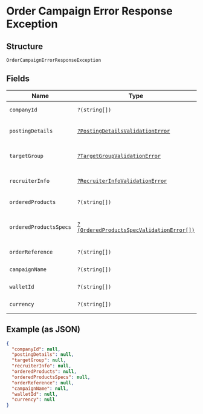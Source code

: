 
# Order Campaign Error Response Exception

## Structure

`OrderCampaignErrorResponseException`

## Fields

| Name | Type | Tags | Description | Getter | Setter |
|  --- | --- | --- | --- | --- | --- |
| `companyId` | `?(string[])` | Optional | - | getCompanyId(): ?array | setCompanyId(?array companyId): void |
| `postingDetails` | [`?PostingDetailsValidationError`](../../doc/models/posting-details-validation-error.md) | Optional | - | getPostingDetails(): ?PostingDetailsValidationError | setPostingDetails(?PostingDetailsValidationError postingDetails): void |
| `targetGroup` | [`?TargetGroupValidationError`](../../doc/models/target-group-validation-error.md) | Optional | - | getTargetGroup(): ?TargetGroupValidationError | setTargetGroup(?TargetGroupValidationError targetGroup): void |
| `recruiterInfo` | [`?RecruiterInfoValidationError`](../../doc/models/recruiter-info-validation-error.md) | Optional | - | getRecruiterInfo(): ?RecruiterInfoValidationError | setRecruiterInfo(?RecruiterInfoValidationError recruiterInfo): void |
| `orderedProducts` | `?(string[])` | Optional | - | getOrderedProducts(): ?array | setOrderedProducts(?array orderedProducts): void |
| `orderedProductsSpecs` | [`?(OrderedProductsSpecValidationError[])`](../../doc/models/ordered-products-spec-validation-error.md) | Optional | - | getOrderedProductsSpecs(): ?array | setOrderedProductsSpecs(?array orderedProductsSpecs): void |
| `orderReference` | `?(string[])` | Optional | - | getOrderReference(): ?array | setOrderReference(?array orderReference): void |
| `campaignName` | `?(string[])` | Optional | - | getCampaignName(): ?array | setCampaignName(?array campaignName): void |
| `walletId` | `?(string[])` | Optional | - | getWalletId(): ?array | setWalletId(?array walletId): void |
| `currency` | `?(string[])` | Optional | - | getCurrency(): ?array | setCurrency(?array currency): void |

## Example (as JSON)

```json
{
  "companyId": null,
  "postingDetails": null,
  "targetGroup": null,
  "recruiterInfo": null,
  "orderedProducts": null,
  "orderedProductsSpecs": null,
  "orderReference": null,
  "campaignName": null,
  "walletId": null,
  "currency": null
}
```

